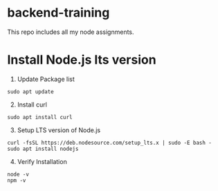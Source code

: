 # backend-training

This repo includes all my node assignments.

# Install Node.js lts version

1. Update Package list

```
sudo apt update
```

2. Install curl

```
sudo apt install curl
```

3. Setup LTS version of Node.js

```
curl -fsSL https://deb.nodesource.com/setup_lts.x | sudo -E bash -
sudo apt install nodejs
```

4. Verify Installation

```
node -v
npm -v
```
